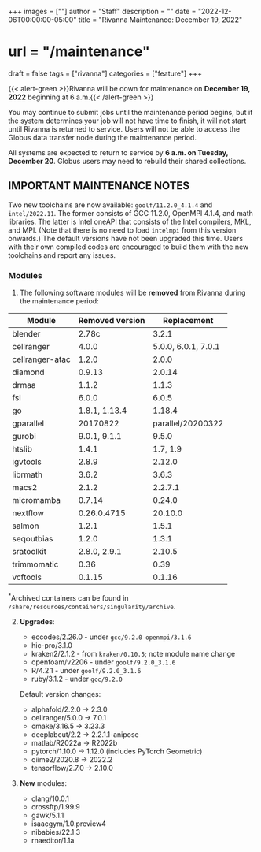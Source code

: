 +++
images = [""]
author = "Staff"
description = ""
date = "2022-12-06T00:00:00-05:00"
title = "Rivanna Maintenance: December 19, 2022"
# url = "/maintenance"
draft = false
tags = ["rivanna"]
categories = ["feature"]
+++

{{< alert-green >}}Rivanna will be down for maintenance on <strong>December 19, 2022</strong> beginning at 6 a.m.{{< /alert-green >}}

You may continue to submit jobs until the maintenance period begins, but if the system determines your job will not have time to finish, it will not start until Rivanna is returned to service. Users will not be able to access the Globus data transfer node during the maintenance period.

All systems are expected to return to service by **6 a.m. on Tuesday, December 20**. Globus users may need to rebuild their shared collections.

## IMPORTANT MAINTENANCE NOTES

Two new toolchains are now available: `goolf/11.2.0_4.1.4` and `intel/2022.11`. The former consists of GCC 11.2.0, OpenMPI 4.1.4, and math libraries. The latter is Intel oneAPI that consists of the Intel compilers, MKL, and MPI. (Note that there is no need to load `intelmpi` from this version onwards.) The default versions have not been upgraded this time. Users with their own compiled codes are encouraged to build them with the new toolchains and report any issues.

### Modules

1. The following software modules will be **removed** from Rivanna during the maintenance period:

| Module | Removed version | Replacement |
|---|---|---|
|blender     |2.78c | 3.2.1 |
|cellranger      |4.0.0 | 5.0.0, 6.0.1, 7.0.1 |
|cellranger-atac |1.2.0 | 2.0.0 |
|diamond     |0.9.13| 2.0.14|
|drmaa       |1.1.2 | 1.1.3 |
|fsl         |6.0.0 | 6.0.5 |
|go          |1.8.1, 1.13.4 | 1.18.4 |
|gparallel   |20170822 | parallel/20200322 |
|gurobi      |9.0.1, 9.1.1 | 9.5.0 |
|htslib      |1.4.1 | 1.7, 1.9 |
|igvtools    |2.8.9 | 2.12.0 |
|librmath    |3.6.2 | 3.6.3 |
|macs2       |2.1.2 | 2.2.7.1 |
|micromamba  |0.7.14| 0.24.0 |
|nextflow    |0.26.0.4715 | 20.10.0 |
|salmon      |1.2.1 | 1.5.1 |
|seqoutbias  |1.2.0 | 1.3.1 |
|sratoolkit  |2.8.0, 2.9.1 | 2.10.5 |
|trimmomatic |0.36  | 0.39 |
|vcftools    |0.1.15| 0.1.16 |

<sup>*</sup>Archived containers can be found in `/share/resources/containers/singularity/archive`.

2. **Upgrades**:
    - eccodes/2.26.0 - under `gcc/9.2.0 openmpi/3.1.6`
    - hic-pro/3.1.0
    - kraken2/2.1.2 - from `kraken/0.10.5`; note module name change
    - openfoam/v2206 - under `goolf/9.2.0_3.1.6`
    - R/4.2.1 - under `goolf/9.2.0_3.1.6`
    - ruby/3.1.2 - under `gcc/9.2.0`

    Default version changes:
    - alphafold/2.2.0 &rarr; 2.3.0
    - cellranger/5.0.0 &rarr; 7.0.1
    - cmake/3.16.5 &rarr; 3.23.3
    - deeplabcut/2.2 &rarr; 2.2.1.1-anipose
    - matlab/R2022a &rarr; R2022b
    - pytorch/1.10.0 &rarr; 1.12.0 (includes PyTorch Geometric)
    - qiime2/2020.8 &rarr; 2022.2
    - tensorflow/2.7.0 &rarr; 2.10.0

3. **New** modules:
    - clang/10.0.1
    - crossftp/1.99.9
    - gawk/5.1.1
    - isaacgym/1.0.preview4
    - nibabies/22.1.3
    - rnaeditor/1.1a

